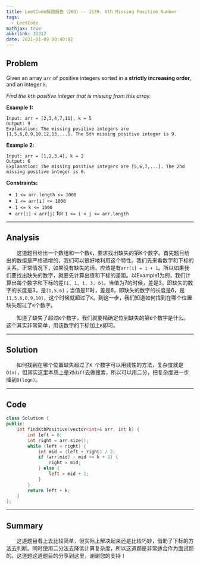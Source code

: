 ```yaml
---
title: LeetCode解题报告（261）-- 1539. Kth Missing Positive Number
tags:
  - LeetCode
mathjax: true
abbrlink: 33312
date: 2021-01-09 00:40:02
---
```


## Problem

Given an array `arr` of positive integers sorted in a **strictly increasing order**, and an integer `k`.

*Find the* `kth` *positive integer that is missing from this array.*

<!-- more -->

**Example 1:**

```
Input: arr = [2,3,4,7,11], k = 5
Output: 9
Explanation: The missing positive integers are [1,5,6,8,9,10,12,13,...]. The 5th missing positive integer is 9.
```

**Example 2:**

```
Input: arr = [1,2,3,4], k = 2
Output: 6
Explanation: The missing positive integers are [5,6,7,...]. The 2nd missing positive integer is 6.
```

**Constraints:**

- `1 <= arr.length <= 1000`
- `1 <= arr[i] <= 1000`
- `1 <= k <= 1000`
- `arr[i] < arr[j]` for `1 <= i < j <= arr.length`

------

## Analysis

&emsp;&emsp;这道题目给出一个数组和一个数`K`，要求找出缺失的第K个数字。首先题目给出的数组是严格递增的，我们可以很好地利用这个特性。我们先来看数字和下标的关系，正常情况下，如果没有缺失的话，应该是有`arr[i] = i + 1`。所以如果我们要找出缺失的数字，就要先计算出值和下标的差距。以Example1为例，我们计算出每个数字和下标的差`[1, 1, 1, 3, 6]`。当值为7的时候，差是3，即缺失的数字的长度是3，是`[1,5,6]`；当值是11时，差是6，即缺失的数字的长度是6，是`[1,5,6,8,9,10]`，这个时候就超过了`K`。到这一步，我们知道如何找到在哪个位置缺失超过了`K`个数字。

&emsp;&emsp;知道了缺失了超过`K`个数字，我们就要精确定位到缺失的第`K`个数字是什么。这个其实非常简单，用该数字的下标加上`K`即可。

------

## Solution

&emsp;&emsp;如何找到在哪个位置缺失超过了`K `个数字可以用线性的方法，复杂度就是`O(n)`，但其实这里本质上是对`diff`去做搜索，所以可以用二分，把复杂度进一步降到`O(logn)`。

------

## Code

```c++
class Solution {
public:
    int findKthPositive(vector<int>& arr, int k) {
        int left = 0;
        int right = arr.size();
        while (left < right) {
            int mid = (left + right) / 2;
            if (arr[mid] - mid >= k + 1) {
                right = mid;
            } else {
                left = mid + 1;
            }
        }
        return left + k;
    }
};
```

------

## Summary

&emsp;&emsp;这道题目看上去比较简单，但实际上解决起来还是比较巧妙，借助了下标的方法去判断。同时使用二分法去降低计算复杂度，所以这道题是非常适合作为面试题的。这道题这道题目的分享到这里，谢谢您的支持！
